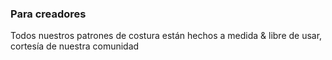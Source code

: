 ---
---

### Para creadores

Todos nuestros patrones de costura están hechos a medida & libre de usar, cortesía de nuestra comunidad
